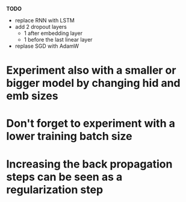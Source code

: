 **TODO**

- replace RNN with LSTM
- add 2 dropout layers
    - 1 after embedding layer
    - 1 before the last linear layer
- replase SGD with AdamW

# Experiment also with a smaller or bigger model by changing hid and emb sizes 
# Don't forget to experiment with a lower training batch size
# Increasing the back propagation steps can be seen as a regularization step